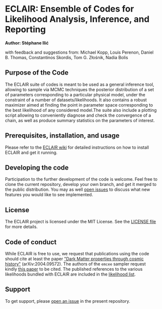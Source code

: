 # ECLAIR: Ensemble of Codes for Likelihood Analysis, Inference, and Reporting

**Author: Stéphane Ilić**

with feedback and suggestions from: Michael Kopp, Louis Perenon, Daniel B. Thomas, Constantinos Skordis, Tom G. Złośnik, Nadia Bolis

## Purpose of the Code

The ECLAIR suite of codes is meant to be used as a general inference tool, allowing to sample via MCMC techniques the posterior distribution of a set of parameters corresponding to a particular physical model, under the constraint of a number of datasets/likelihoods. It also contains a robust maximizer aimed at finding the point in parameter space corresponding to the best likelihood of any considered model.The suite also include a plotting script allowing to conveniently diagnose and check the convergence of a chain, as well as produce summary statistics on the parameters of interest.

## Prerequisites, installation, and usage

Please refer to the [ECLAIR wiki](https://github.com/s-ilic/ECLAIR/wiki) for detailed instructions on how to install ECLAIR and get it running.

## Developing the code

Participation to the further development of the code is welcome. Feel free to clone the current repository, develop your own branch, and get it merged to the public distribution. You may as well [open issues](https://github.com/s-ilic/ECLAIR/issues) to discuss what new features you would like to see implemented.

## License

The ECLAIR project is licensed under the MIT License. See the [LICENSE file](https://github.com/s-ilic/ECLAIR/blob/master/LICENSE) for more details.

## Code of conduct

While ECLAIR is free to use, we request that publications using the code should cite at least the paper ["Dark Matter properties through cosmic history"](https://arxiv.org/abs/2004.09572) (arXiv:2004.09572). The authors of the `emcee` sampler request kindly [this paper](https://arxiv.org/abs/1202.3665) to be cited. The published references to the various likelihoods bundled with ECLAIR are included in the [likelihood list](https://github.com/s-ilic/ECLAIR/blob/master/likelihoods/likelihoods.md).

## Support

To get support, please [open an issue](https://github.com/s-ilic/ECLAIR/issues) in the present repository.
